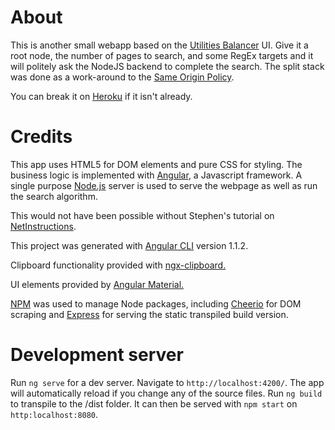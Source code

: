 # About
This is another small webapp based on the [Utilities Balancer](https://github.com/ReticulatedSpline/Utilities-Balancer-3) UI. Give it a root node, the number of pages to search, and some RegEx targets and it will politely ask the NodeJS backend to complete the search. The split stack was done as a work-around to the [Same Origin Policy](https://developer.mozilla.org/en-US/docs/Web/Security/Same-origin_policy).

You can break it on [Heroku](https://web-crawler-proto.herokuapp.com/) if it isn't already.

# Credits

This app uses HTML5 for DOM elements and pure CSS for styling. The business logic is implemented with [Angular](https://angular.io/), a Javascript framework. A single purpose [Node.js](https://nodejs.org/en/) server is used to serve the webpage as well as run the search algorithm.

This would not have been possible without Stephen's tutorial on [NetInstructions](http://www.netinstructions.com/how-to-make-a-simple-web-crawler-in-javascript-and-node-js/).

This project was generated with [Angular CLI](https://github.com/angular/angular-cli) version 1.1.2.

Clipboard functionality provided with [ngx-clipboard.](https://github.com/maxisam/ngx-clipboard)

UI elements provided by [Angular Material.](https://material.angular.io/)

[NPM](https://www.npmjs.com/) was used to manage Node packages, including [Cheerio](https://www.npmjs.com/package/cheerio) for DOM scraping and [Express](https://www.npmjs.com/package/express) for serving the static transpiled build version.

# Development server

Run `ng serve` for a dev server. Navigate to `http://localhost:4200/`. The app will automatically reload if you change any of the source files.
Run `ng build` to transpile to the /dist folder. It can then be served with `npm start` on `http:localhost:8080`.
